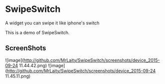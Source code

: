 # SwipeSwitch
A widget you can swipe it like iphone's switch

This is a demo of SwipeSwitch.

## ScreenShots
![image](http://github.com/MrLaity/SwipeSwitch/screenshots/device_2015-09-24 11.44.42.png)
![image](http://github.com/MrLaity/SwipeSwitch/screenshots/device_2015-09-24 11.45.11.png)
